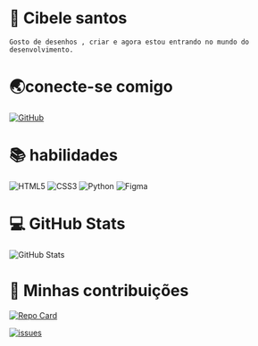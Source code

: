 # 📘 Cibele santos
    Gosto de desenhos , criar e agora estou entrando no mundo do desenvolvimento.

# 🌏conecte-se comigo 
[![GitHub](https://img.shields.io/badge/GitHub-100000?style=for-the-badge&logo=github&logoColor=blue)](https://github.com/aquario5)
# 📚 habilidades

![HTML5](https://img.shields.io/badge/HTML5-E34F26?style=for-the-badge&logo=html5&logoColor=white)
![CSS3](https://img.shields.io/badge/CSS3-1572B6?style=for-the-badge&logo=css3&logoColor=white)
![Python](https://img.shields.io/badge/python-3670A0?style=for-the-badge&logo=python&logoColor=ffdd54)
![Figma](https://img.shields.io/badge/Figma-white?style=for-the-badge&logo=figma&logoColor=figma)

# 💻 GitHub Stats
![GitHub Stats](https://github-readme-stats.vercel.app/api?username=aquario5&theme=transparent&bg_color=000&border_color=30A3DC&show_icons=true&icon_color=gray&title_color=blue&text_color=blue)

# 📒 Minhas contribuições 
[![Repo Card](https://github-readme-stats.vercel.app/api/pin/?username=aquario5&repo=dio-lab-open-source&bg_color=000&border_color=30A3DC&show_icons=true&icon_color=30A3DC&title_color=E94D5F&text_color=FFF)](https://github.com/aquario5/dio-lab-open-source)

[![issues](https://img.shields.io/badge/Issues-0077B5?style=for-the-badge&logo=GitHub&logoColor=white)](https://github.com/digitalinnovationone/dio-lab-open-source/issues/42411#issue-2434106885)
